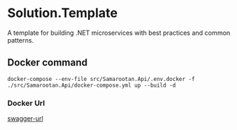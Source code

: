 # Solution.Template
A template for building .NET microservices with best practices and common patterns.

## Docker command
`docker-compose --env-file src/Samarootan.Api/.env.docker -f ./src/Samarootan.Api/docker-compose.yml up --build -d`

### Docker Url
[swagger-url](http://localhost:8080/swagger)

